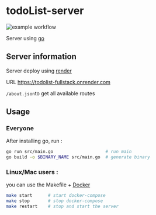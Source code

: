 # todoList-server

![example workflow](https://github.com/Pad-TodoList/todoList-server/actions/workflows/server.yml/badge.svg)

Server using [go](https://go.dev/)

## Server information

Server deploy using [render](https://render.com/)

URL https://todolist-fullstack.onrender.com

```/about.json```to get all available routes

## Usage

### Everyone

After installing go, run :

```bash
go run src/main.go                    # run main
go build -o $BINARY_NAME src/main.go  # generate binary
```
### Linux/Mac users :

you can use the Makefile + [Docker](https://www.docker.com/)

``` bash
make start      # start docker-compose
make stop       # stop docker-compose
make restart    # stop and start the server
```
